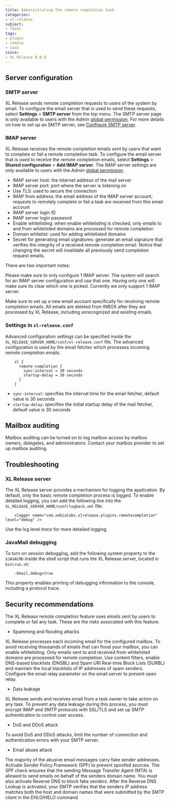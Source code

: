 ```yaml
---
title: Administrating the remote completion task
categories:
- xl-release
subject:
- Tasks
tags:
- plugin
- remote
- task
since:
- XL Release 8.0.0
---
```


## Server configuration

### SMTP server

XL Release sends remote completion requests to users of the system by email. To configure the email server that is used to send these requests, select **Settings** > **SMTP server** from the top menu.
The SMTP server page is only available to users with the *Admin* [global permission](https://docs.xebialabs.com/xl-release/how-to/configure-permissions.html). For more details on how to set up an SMTP server, see [Configure SMTP server](https://docs.xebialabs.com/xl-release/how-to/configure-smtp-server.html).

### IMAP server
XL Release receives the remote completion emails sent by users that want to complete or fail a remote completion task. To configure the email server that is used to receive the remote completion emails, select **Settings** > **Shared configuration** > **Add IMAP server**. The IMAP server settings are only available to users with the *Admin* [global permission](https://docs.xebialabs.com/xl-release/how-to/configure-permissions.html).

* IMAP server host: the internet address of the mail server
* IMAP server port: port where the server is listening on
* Use TLS: used to secure the connection
* IMAP from address: the email address of the IMAP server account; requests to remotely complete or fail a task are received from this email account
* IMAP server login ID
* IMAP server login password
* Enable whitelisting: when enable whitelisting is checked, only emails to and from whitelisted domains are processed for remote completion
* Domain whitelist: used for adding whitelisted domains
* Secret for generating email signatures: generate an email signature that verifies the integrity of a received remote completion email. Notice that changing the secret will invalidate all previously send completion request emails.

There are two important notes:

Please make sure to only configure 1 IMAP server. The system will search for an IMAP server configuration and use that one. Having only one will make sure its clear which one is picked. Currently we only support 1 IMAP server.

Make sure to set up a new email account specifically for receiving remote completion emails. All emails are deleted from INBOX after they are processed by XL Release, including unrecognized and existing emails.

### Settings in `xl-release.conf`

Advanced configuration settings can be specified inside the `XL_RELEASE_SERVER_HOME/conf/xl-release.conf` file. The advanced configuration is used by the email fetcher which processes incoming remote completion emails.

        xl {
          remote-completion {
            sync-interval = 30 seconds
            startup-delay = 30 seconds
          }
        }

* `sync-interval`: specifies the interval time for the email fetcher, default value is 30 seconds
* `startup-delay`: specifies the initial startup delay of the mail fetcher, default value is 30 seconds

## Mailbox auditing

Mailbox auditing can be turned on to log mailbox access by mailbox owners, delegates, and administrators. Contact your mailbox provider to set up mailbox auditing.

## Troubleshooting

### XL Release server

The XL Release server provides a mechanism for logging the application. By default, only the basic remote completion process is logged.
To enable detailed logging, you can add the following line into the `XL_RELEASE_SERVER_HOME/conf/logback.xml` file:

        <logger name="com.xebialabs.xlrelease.plugins.remotecompletion" level="debug" />

Use the log level *trace* for more detailed logging.

### JavaMail debugging

To turn on session debugging, add the following system property to the `$JAVACMD` inside the shell script that runs the XL Release server, located in `bin\run.sh`:

        -Dmail.debug=true

This property enables printing of debugging information to the console, including a protocol trace.

## Security recommendations

The XL Release remote completion feature uses emails sent by users to complete or fail any task. These are the risks associated with this feature:

* Spamming and flooding attacks

 XL Release processes each incoming email for the configured mailbox. To avoid receiving thousands of emails that can flood your mailbox, you can enable whitelisting. Only emails sent to and received from whitelisted domains are processed for remote completion. Use content filters, enable DNS-based blacklists (DNSBL) and Spam URI Real-time Block Lists (SURBL) and maintain the local blacklists of IP addresses of spam senders. Configure the email relay parameter on the email server to prevent open relay.

* Data leakage  

XL Release sends and receives email from a task owner to take action on any task. To prevent any data leakage during this process, you must encrypt IMAP and SMTP protocols with SSL/TLS and set up SMTP authentication to control user access.

* DoS and DDoS attack

To avoid DoS and DDoS attacks, limit the number of connection and authentication errors with your SMTP server.

* Email abuse attack

The majority of the abusive email messages carry fake sender addresses. Activate Sender Policy Framework (SPF) to prevent spoofed sources. The SPF check ensures that the sending Message Transfer Agent (MTA) is allowed to send emails on behalf of the senders domain name. You must also activate Reverse DNS to block fake senders. After the Reverse DNS Lookup is activated, your SMTP verifies that the senders IP address matches both the host and domain names that were submitted by the SMTP client in the EHLO/HELO command.
